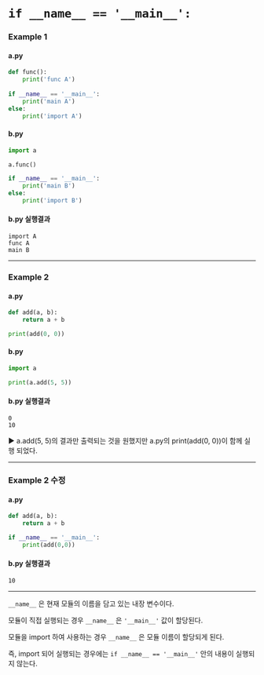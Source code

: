 # `if __name__ == '__main__':`

### Example 1

#### a.py

```python
def func():
    print('func A')
    
if __name__ == '__main__':
    print('main A')
else:
    print('import A')
```
#### b.py

```python
import a

a.func()

if __name__ == '__main__':
    print('main B')
else:
    print('import B')
```
#### b.py 실행결과

```
import A
func A
main B
```

---

### Example 2

#### a.py

```python
def add(a, b):
    return a + b

print(add(0, 0))
```

#### b.py

```python
import a

print(a.add(5, 5))
```

#### b.py 실행결과

```
0
10
```

:arrow_forward: a.add(5, 5)의 결과만 출력되는 것을 원했지만 a.py의 print(add(0, 0))이 함께 실행 되었다.

---

### Example 2 수정

#### a.py

```python
def add(a, b):
    return a + b

if __name__ == '__main__':
    print(add(0,0))
```

#### b.py 실행결과

```
10
```

---

`__name__` 은 현재 모듈의 이름을 담고 있는 내장 변수이다.

모듈이 직접 실행되는 경우 `__name__` 은 `'__main__'` 값이 할당된다.

모듈을 import 하여 사용하는 경우 `__name__` 은 모듈 이름이 할당되게 된다.

즉, import 되어 실행되는 경우에는 `if __name__ == '__main__'` 안의 내용이 실행되지 않는다.